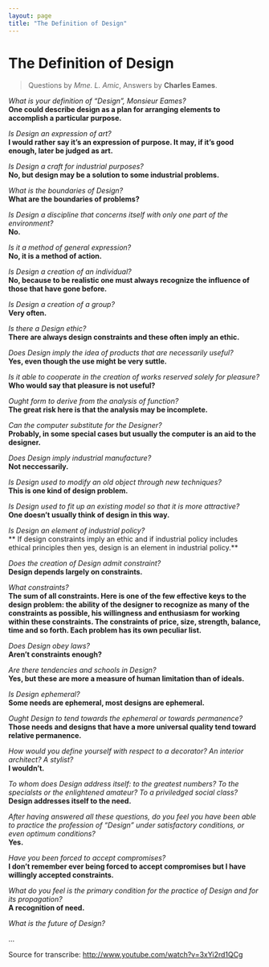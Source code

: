 ```yaml
---
layout: page
title: "The Definition of Design"
---
```

# The Definition of Design

> Questions by *Mme. L. Amic*, Answers by **Charles Eames**.

*What is your definition of “Design”, Monsieur Eames?*<br>
**One could describe design as a plan for arranging elements to accomplish a particular purpose.**

*Is Design an expression of art?*<br>
**I would rather say it’s an expression of purpose. It may, if it’s good enough, later be judged as art.**

*Is Design a craft for industrial purposes?*<br>
**No, but design may be a solution to some industrial problems.**

*What is the boundaries of Design?*<br>
**What are the boundaries of problems?**

*Is Design a discipline that concerns itself with only one part of the environment?*<br>
**No.**

*Is it a method of general expression?*<br>
**No, it is a method of action.**

*Is Design a creation of an individual?*<br>
**No, because to be realistic one must always recognize the influence of those that have gone before.**

*Is Design a creation of a group?*<br>
**Very often.**

*Is there a Design ethic?*<br>
**There are always design constraints and these often imply an ethic.**

*Does Design imply the idea of products that are necessarily useful?*<br>
**Yes, even though the use might be very suttle.**

*Is it able to cooperate in the creation of works reserved solely for pleasure?*<br>
**Who would say that pleasure is not useful?**

*Ought form to derive from the analysis of function?*<br>
**The great risk here is that the analysis may be incomplete.**

*Can the computer substitute for the Designer?*<br>
**Probably, in some special cases but usually the computer is an aid to the designer.**

*Does Design imply industrial manufacture?*<br>
**Not neccessarily.**

*Is Design used to modify an old object through new techniques?*<br>
**This is one kind of design problem.**

*Is Design used to fit up an existing model so that it is more attractive?*<br>
**One doesn’t usually think of design in this way.**

*Is Design an element of industrial policy?*<br>
** If design constraints imply an ethic and if industrial policy includes ethical principles then yes, design is an element in industrial policy.**

*Does the creation of Design admit constraint?*<br>
**Design depends largely on constraints.**

*What constraints?*<br>
**The sum of all constraints. Here is one of the few effective keys to the design problem: the ability of the designer to recognize as many of the constraints as possible, his willingness and enthusiasm for working within these constraints. The constraints of price, size, strength, balance, time and so forth. Each problem has its own peculiar list.**

*Does Design obey laws?*<br>
**Aren’t constraints enough?**

*Are there tendencies and schools in Design?*<br>
**Yes, but these are more a measure of human limitation than of ideals.**

*Is Design ephemeral?*<br>
**Some needs are ephemeral, most designs are ephemeral.**

*Ought Design to tend towards the ephemeral or towards permanence?*<br>
**Those needs and designs that have a more universal quality tend toward relative permanence.**

*How would you define yourself with respect to a decorator? An interior architect? A stylist?*<br>
**I wouldn’t.**

*To whom does Design address itself: to the greatest numbers? To the specialsts or the enlightened amateur? To a priviledged social class?*<br>
**Design addresses itself to the need.**

*After having answered all these questions, do you feel you have been able to practice the profession of “Design” under satisfactory conditions, or even optimum conditions?*<br>
**Yes.**

*Have you been forced to accept compromises?*<br>
**I don’t remember ever being forced to accept compromises but I have willingly accepted constraints.**

*What do you feel is the primary condition for the practice of Design and for its propagation?*<br>
**A recognition of need.**

*What is the future of Design?*

...

Source for transcribe: <http://www.youtube.com/watch?v=3xYi2rd1QCg>